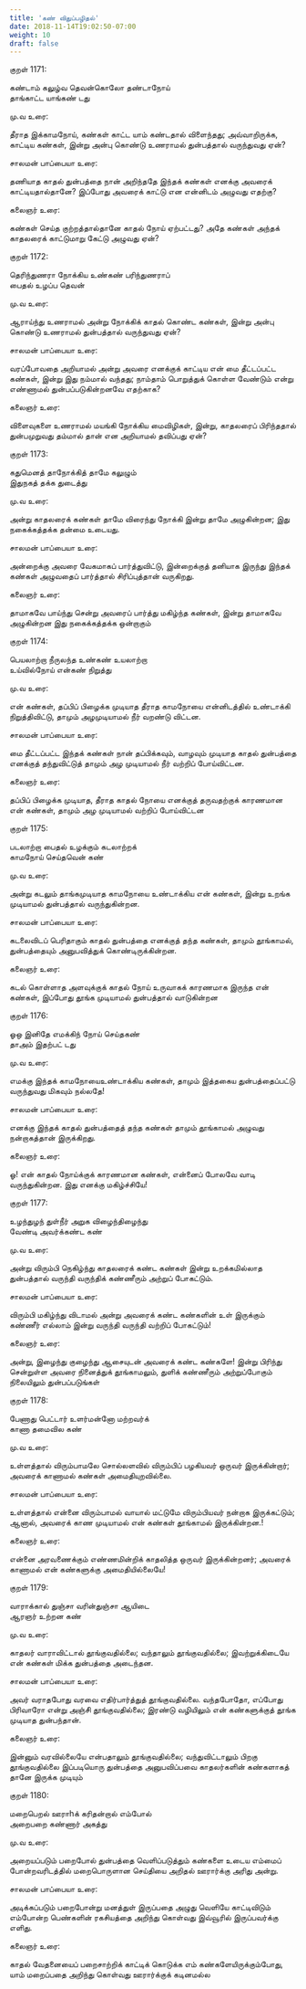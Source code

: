 ```yaml
---
title: 'கண் விதுப்பழிதல்'
date: 2018-11-14T19:02:50-07:00
weight: 10
draft: false
---
```



குறள்  1171:

கண்டாம் கலுழ்வ தெவன்கொலோ தண்டாநோய்  
தாங்காட்ட யாங்கண் டது

மு.வ உரை:

தீராத இக்காமநோய், கண்கள் காட்ட யாம் கண்டதால் விளைந்தது; அவ்வாறிருக்க, காட்டிய கண்கள், இன்று அன்பு கொண்டு உணராமல் துன்பத்தால் வருந்துவது ஏன்?

சாலமன் பாப்பையா உரை:

தணியாத காதல் துன்பத்தை நான் அறிந்ததே இந்தக் கண்கள் எனக்கு அவரைக் காட்டியதால்தானே? இப்போது அவரைக் காட்டு என என்னிடம் அழுவது எதற்கு?

கலைஞர் உரை:

கண்கள் செய்த குற்றத்தால்தானே காதல் நோய் ஏற்பட்டது? அதே கண்கள் அந்தக் காதலரைக் காட்டுமாறு கேட்டு அழுவது ஏன்?

குறள்  1172:

தெரிந்துணரா நோக்கிய உண்கண் பரிந்துணராப்  
பைதல் உழப்ப தெவன்

மு.வ உரை:

ஆராய்ந்து உணராமல் அன்று நோக்கிக் காதல் கொண்ட கண்கள், இன்று அன்பு கொண்டு உணராமல் துன்பத்தால் வருந்துவது ஏன்?

சாலமன் பாப்பையா உரை:

வரப்போவதை அறியாமல் அன்று அவரை எனக்குக் காட்டிய என் மை தீட்டப்பட்ட கண்கள், இன்று இது நம்மால் வந்தது; நாம்தாம் பொறுத்துக் கொள்ள வேண்டும் என்று எண்ணாமல் துன்பப்படுகின்றனவே எதற்காக?

கலைஞர் உரை:

விளைவுகளை உணராமல் மயங்கி நோக்கிய மைவிழிகள், இன்று, காதலரைப் பிரிந்ததால் துன்பமுறுவது தம்மால் தான் என அறியாமல் தவிப்பது ஏன்?

குறள்  1173:

கதுமெனத் தாநோக்கித் தாமே கலுழும்  
இதுநகத் தக்க துடைத்து

மு.வ உரை:

அன்று காதலரைக் கண்கள் தாமே விரைந்து நோக்கி இன்று தாமே அழுகின்றன; இது நகைக்கத்தக்க தன்மை உடையது.

சாலமன் பாப்பையா உரை:

அன்றைக்கு அவரை வேகமாகப் பார்த்துவிட்டு, இன்றைக்குத் தனியாக இருந்து இந்தக் கண்கள் அழுவதைப் பார்த்தால் சிரிப்புத்தான் வருகிறது.

கலைஞர் உரை:

தாமாகவே பாய்ந்து சென்று அவரைப் பார்த்து மகிழ்ந்த கண்கள், இன்று தாமாகவே அழுகின்றன இது நகைக்கத்தக்க ஒன்றாகும்

குறள்  1174:

பெயலாற்றா நீருலந்த உண்கண் உயலாற்றா  
உய்வில்நோய் என்கண் நிறுத்து

மு.வ உரை:

என் கண்கள், தப்பிப் பிழைக்க முடியாத தீராத காமநோயை என்னிடத்தில் உண்டாக்கி நிறுத்திவிட்டு, தாமும் அழமுடியாமல் நீர் வறண்டு விட்டன.

சாலமன் பாப்பையா உரை:

மை தீட்டப்பட்ட இந்தக் கண்கள் நான் தப்பிக்கவும், வாழவும் முடியாத காதல் துன்பத்தை எனக்குத் தந்துவிட்டுத் தாமும் அழ முடியாமல் நீர் வற்றிப் போய்விட்டன.

கலைஞர் உரை:

தப்பிப் பிழைக்க முடியாத, தீராத காதல் நோயை எனக்குத் தருவதற்குக் காரணமான என் கண்கள், தாமும் அழ முடியாமல் வற்றிப் போய்விட்டன

குறள்  1175:

படலாற்றா பைதல் உழக்கும் கடலாற்றக்  
காமநோய் செய்தவென் கண்

மு.வ உரை:

அன்று கடலும் தாங்கமுடியாத காமநோயை உண்டாக்கிய என் கண்கள், இன்று உறங்க முடியாமல் துன்பத்தால் வருந்துகின்றன.

சாலமன் பாப்பையா உரை:

கடலைவிடப் பெரிதாகும் காதல் துன்பத்தை எனக்குத் தந்த கண்கள், தாமும் தூங்காமல், துன்பத்தையும் அனுபவித்துக் கொண்டிருக்கின்றன.

கலைஞர் உரை:

கடல் கொள்ளாத அளவுக்குக் காதல் நோய் உருவாகக் காரணமாக இருந்த என் கண்கள், இப்போது தூங்க முடியாமல் துன்பத்தால் வாடுகின்றன

குறள்  1176:

ஓஒ இனிதே எமக்கிந் நோய் செய்தகண்  
தாஅம் இதற்பட் டது

மு.வ உரை:

எமக்கு இந்தக் காமநோயைஉண்டாக்கிய கண்கள், தாமும் இத்தகைய துன்பத்தைப்பட்டு வருந்துவது மிகவும் நல்லதே!

சாலமன் பாப்பையா உரை:

எனக்கு இந்தக் காதல் துன்பத்தைத் தந்த கண்கள் தாமும் தூங்காமல் அழுவது நன்றாகத்தான் இருக்கிறது.

கலைஞர் உரை:

ஓ! என் காதல் நோய்க்குக் காரணமான கண்கள், என்னைப் போலவே வாடி வருந்துகின்றன. இது எனக்கு மகிழ்ச்சியே!

குறள்  1177:

உழந்துழந் துள்நீர் அறுக விழைந்திழைந்து  
வேண்டி அவர்க்கண்ட கண்

மு.வ உரை:

அன்று விரும்பி நெகிழ்ந்து காதலரைக் கண்ட கண்கள் இன்று உறக்கமில்லாத துன்பத்தால் வருந்தி வருந்திக் கண்ணீரும் அற்றுப் போகட்டும்.

சாலமன் பாப்பையா உரை:

விரும்பி மகிழ்ந்து விடாமல் அன்று அவரைக் கண்ட கண்களின் உள் இருக்கும் கண்ணீர் எல்லாம் இன்று வருந்தி வருந்தி வற்றிப் போகட்டும்!

கலைஞர் உரை:

அன்று, இழைந்து குழைந்து ஆசையுடன் அவரைக் கண்ட கண்களே! இன்று பிரிந்து சென்றுள்ள அவரை நினைத்துக் தூங்காமலும், துளிக் கண்ணீரும் அற்றுப்போகும் நிலையிலும் துன்பப்படுங்கள்

குறள்  1178:

பேணாது பெட்டார் உளர்மன்னோ மற்றவர்க்  
காணா தமைவில கண்

மு.வ உரை:

உள்ளத்தால் விரும்பாமலே சொல்லளவில் விரும்பிப் பழகியவர் ஒருவர் இருக்கின்றார்; அவரைக் காணாமல் கண்கள் அமைதியுறவில்லை.

சாலமன் பாப்பையா உரை:

உள்ளத்தால் என்னை விரும்பாமல் வாயால் மட்டுமே விரும்பியவர் நன்றாக இருக்கட்டும்; ஆனால், அவரைக் காண முடியாமல் என் கண்கள் தூங்காமல் இருக்கின்றன.!

கலைஞர் உரை:

என்னை அரவணைக்கும் எண்ணமின்றிக் காதலித்த ஒருவர் இருக்கின்றனர்; அவரைக் காணாமல் என் கண்களுக்கு அமைதியில்லையே!

குறள்  1179:

வாராக்கால் துஞ்சா வரின்துஞ்சா ஆயிடை  
ஆரஞர் உற்றன கண்

மு.வ உரை:

காதலர் வாராவிட்டால் தூங்குவதில்லை; வந்தாலும் தூங்குவதில்லை; இவற்றுக்கி‌டையே என் கண்கள் மிக்க துன்பத்தை அடைந்தன.

சாலமன் பாப்பையா உரை:

அவர் வராதபோது வரவை எதிர்பார்த்துத் தூங்குவதில்லை. வந்தபோதோ, எப்போது பிரிவாரோ என்று அஞ்சி் தூங்குவதில்லை; இரண்டு வழியிலும் என் கண்களுக்குத் தூங்க முடியாத துன்பந்தான்.

கலைஞர் உரை:

இன்னும் வரவில்லையே என்பதாலும் தூங்குவதில்லை; வந்துவிட்டாலும் பிறகு தூங்குவதில்லை இப்படியொரு துன்பத்தை அனுபவிப்பவை காதலர்களின் கண்களாகத் தானே இருக்க முடியும்

குறள்  1180:

மறைபெறல் ஊராhக் கரிதன்றால் எம்போல்  
அறைபறை கண்ணார் அகத்து

மு.வ உரை:

அறையப்படும் பறைபோல் துன்பத்தை வெளிப்படுத்தும் கண்களை உடைய எம்மைப் போன்றவரிடத்தில் மறைபொருளான செய்தியை அறிதல் ஊரார்க்கு அரிது அன்று.

சாலமன் பாப்பையா உரை:

அடிக்கப்படும் பறைபோன்று மனத்துள் இருப்பதை அழுது வெளியே காட்டிவிடும் எம்போன்ற பெண்களின் ரகசியத்தை அறிந்து கொள்வது இவ்வூரில் இருப்பவர்க்கு எளிது.

கலைஞர் உரை:

காதல் வேதனையைப் பறைசாற்றிக் காட்டிக் கொடுக்க எம் கண்களேயிருக்கும்போது, யாம் மறைப்பதை அறிந்து கொள்வது ஊரார்க்குக் கடினமல்ல